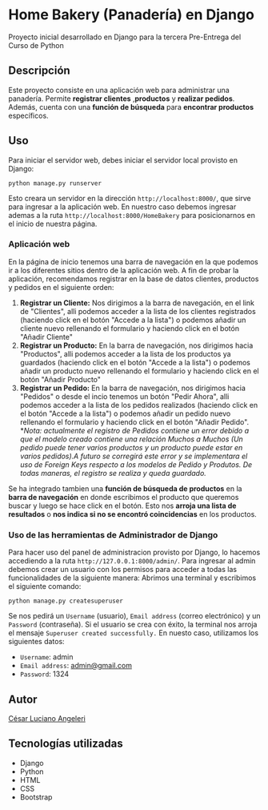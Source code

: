 # Home Bakery (Panadería) en Django
Proyecto inicial desarrollado en Django para la tercera Pre-Entrega del Curso de Python
## Descripción
Este proyecto consiste en una aplicación web para administrar una panadería. Permite **registrar clientes** ,**productos** y  **realizar pedidos**. Además, cuenta con una **función de búsqueda** para **encontrar productos** específicos.
## Uso
Para iniciar el servidor web, debes iniciar el servidor local provisto en Django:
```
python manage.py runserver
```
Esto creara un servidor en la dirección `http://localhost:8000/`, que sirve para ingresar a la aplicación web.
En nuestro caso debemos ingresar ademas a la ruta `http://localhost:8000/HomeBakery` para posicionarnos en el inicio de nuestra página.

### Aplicación web
En la página de inicio tenemos una barra de navegación en la que podemos ir a los diferentes sitios dentro de la aplicación web.
A fin de probar la aplicación, recomendamos registrar en la base de datos clientes, productos y pedidos en el siguiente orden:

 1. **Registrar un Cliente:** Nos dirigimos a la barra de navegación, en el link de "Clientes", alli podemos acceder a la lista de los clientes registrados (haciendo click en el botón "Accede a la lista") o podemos añadir un cliente nuevo rellenando el formulario y haciendo click en el botón "Añadir Cliente"
 2. **Registrar un Producto:** En la barra de navegación, nos dirigimos hacia "Productos", alli podemos acceder a la lista de los productos ya guardados (haciendo click en el botón "Accede a la lista") o podemos añadir un producto nuevo rellenando el formulario y haciendo click en el botón "Añadir Producto"
 3. **Registrar un Pedido:** En la barra de navegación, nos dirigimos hacia "Pedidos" o desde el incio tenemos un botón "Pedir Ahora", alli podemos acceder a la lista de los pedidos realizados (haciendo click en el botón "Accede a la lista") o podemos añadir un pedido nuevo rellenando el formulario y haciendo click en el botón "Añadir Pedido".
 **Nota: actualmente el registro de Pedidos contiene un error debido a que el modelo creado contiene una relación Muchos a Muchos (Un pedido puede tener varios productos y un producto puede estar en varios pedidos).A futuro se corregirá este error y se implementara el uso de Foreign Keys respecto a los modelos de Pedido y Produtos. De todas maneras, el registro se realiza y queda guardado.* 

Se ha integrado tambien una **función de búsqueda de productos** en la **barra de navegación** en donde escribimos el producto que queremos buscar y luego se hace click en el botón. Esto nos **arroja una lista de resultados** o **nos indica si no se encontró coincidencias** en los productos.
 
### Uso de las herramientas de Administrador de Django
Para hacer uso del panel de administracion provisto por Django, lo hacemos accediendo a la ruta `http://127.0.0.1:8000/admin/`. Para ingresar al admin debemos crear un usuario con los permisos para acceder a todas las funcionalidades de la siguiente manera:
Abrimos una terminal y escribimos el siguiente comando:
```
python manage.py createsuperuser
```
Se nos pedirá un `Username` (usuario), `Email address` (correo electrónico) y un `Password` (contraseña). Si el usuario se crea con éxito, la terminal nos arroja el mensaje `Superuser created successfully.`
En nuesto caso, utilizamos los siguientes datos:
* `Username`: admin
* `Email address`: admin@gmail.com
* `Password`: 1324

## Autor
[César Luciano Angeleri](https://www.linkedin.com/in/cesar-luciano-angeleri/)
## Tecnologías utilizadas
* Django
* Python
* HTML
* CSS
* Bootstrap